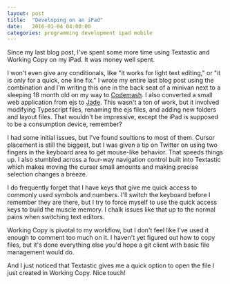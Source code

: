 ```yaml
---
layout: post
title:  "Developing on an iPad"
date:   2016-01-04 04:00:00
categories: programming development ipad mobile
---
```


Since my last blog post, I've spent some more time using Textastic and Working Copy on my iPad. It was money well spent.

I won't even give any conditionals, like "it works for light text editing," or "it is only for a quick, one line fix." I wrote my entire last blog post using the combination and I'm writing this one in the back seat of a minivan next to a sleeping 18 month old on my way to [Codemash](http://codemash.org). I also converted a small web application from ejs to [Jade](http://jade-lang.org). This wasn't a ton of work, but it involved modifying Typescript files, renaming the ejs files, and adding new folders and layout files. That wouldn't be impressive, except the iPad is supposed to be a consumption device, remember?

I had some initial issues, but I've found soultions to most of them. Cursor placement is still the biggest, but I was given a tip on Twitter on using two fingers in the keyboard area to get mouse-like behavior. That speeds things up. I also stumbled across a four-way navigation control built into Textastic which makes moving the curser small amounts and making precise selection changes a breeze.

I do frequently forget that I have keys that give me quick access to commonly used symbols and numbers. I'll switch the keyboard before I remember they are there, but I try to force myself to use the quick access keys to build the muscle memory. I chalk issues like that up to the normal pains when switching text editors.

Working Copy is pivotal to my workflow, but I don't feel like I've used it enough to comment too much on it. I haven't yet figured out how to copy files, but it's done everything else you'd hope a git client with basic file management would do.

And I just noticed that Textastic gives me a quick option to open the file I just created in Working Copy. Nice touch!